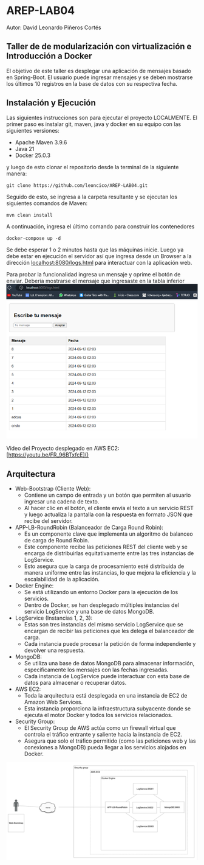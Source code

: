 # AREP-LAB04
Autor: David Leonardo Piñeros Cortés
##   Taller de de modularización con virtualización e Introducción a Docker

El objetivo de este taller es desplegar una aplicación de mensajes basado en Spring-Boot. El usuario puede ingresar mensajes y se deben mostrarse los últimos 10 registros en la base de datos con su respectiva fecha. 

## Instalación y Ejecución

Las siguientes instrucciones son para ejecutar el proyecto LOCALMENTE. El primer paso es instalar git, maven, java y docker en su equipo con las siguientes versiones:
* Apache Maven 3.9.6
* Java 21
* Docker 25.0.3

y luego de esto clonar el repositorio desde la terminal de la siguiente manera:
```
git clone https://github.com/leoncico/AREP-LAB04.git
```
Seguido de esto, se ingresa a la carpeta resultante y se ejecutan los siguientes comandos de Maven:

```
mvn clean install
```
A continuación, ingresa el último comando para construir los contenedores

```
docker-compose up -d
```

Se debe esperar 1 o 2 minutos hasta que las máquinas inicie. Luego ya debe estar en ejecución el servidor así que ingresa desde un Browser a la dirección [localhost:8080/logs.html]() para interactuar con la aplicación web.

Para probar la funcionalidad ingresa un mensaje y oprime el botón de enviar. Debería mostrarse el mensaje que ingresaste en la tabla inferior
![](/img/01.png)

Video del Proyecto desplegado en AWS EC2: [https://youtu.be/FR_96BTxfcE]()

## Arquitectura
-   Web-Bootstrap (Cliente Web):
    -   Contiene un campo de entrada y un botón que permiten al usuario ingresar una cadena de texto.
    -   Al hacer clic en el botón, el cliente envía el texto a un servicio REST y luego actualiza la pantalla con la respuesta en formato JSON que recibe del servidor.
-   APP-LB-RoundRobin (Balanceador de Carga Round Robin):
    -   Es un componente clave que implementa un algoritmo de balanceo de carga de Round Robin.
    -   Este componente recibe las peticiones REST del cliente web y se encarga de distribuirlas equitativamente entre las tres instancias de LogService.
    -   Esto asegura que la carga de procesamiento esté distribuida de manera uniforme entre las instancias, lo que mejora la eficiencia y la escalabilidad de la aplicación.
-   Docker Engine:
    -   Se está utilizando un entorno Docker para la ejecución de los servicios.
    -   Dentro de Docker, se han desplegado múltiples instancias del servicio LogService y una base de datos MongoDB.
-   LogService (Instancias 1, 2, 3):
    -   Estas son tres instancias del mismo servicio LogService que se encargan de recibir las peticiones que les delega el balanceador de carga.
    -   Cada instancia puede procesar la petición de forma independiente y devolver una respuesta.
-   MongoDB:
    -   Se utiliza una base de datos MongoDB para almacenar información, específicamente los mensajes con las fechas ingresadas.
    -   Cada instancia de LogService puede interactuar con esta base de datos para almacenar o recuperar datos.
-   AWS EC2:
    -   Toda la arquitectura está desplegada en una instancia de EC2 de Amazon Web Services.
    -   Esta instancia proporciona la infraestructura subyacente donde se ejecuta el motor Docker y todos los servicios relacionados.
-   Security Group:
    -   El Security Group de AWS actúa como un firewall virtual que controla el tráfico entrante y saliente hacia la instancia de EC2.
    -   Asegura que solo el tráfico permitido (como las peticiones web y las conexiones a MongoDB) pueda llegar a los servicios alojados en Docker.

![](/img/02.png)